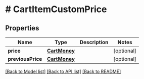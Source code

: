 # # CartItemCustomPrice


## Properties 


Name | Type | Description | Notes
------------ | ------------- | ------------- | -------------
**price**| [**CartMoney**](CartMoney.md) |   | [optional]
**previousPrice**| [**CartMoney**](CartMoney.md) |   | [optional]


[[Back to Model list]](../../README.md#models) [[Back to API list]](../../README.md#endpoints) [[Back to README]](../../README.md)

